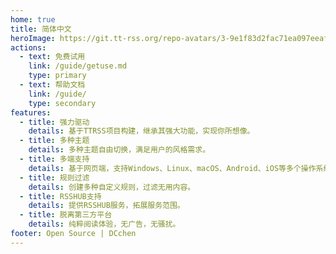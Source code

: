 ```yaml
---
home: true
title: 简体中文
heroImage: https://git.tt-rss.org/repo-avatars/3-9e1f83d2fac71ea097eeaf1776137cde
actions:
  - text: 免费试用
    link: /guide/getuse.md
    type: primary
  - text: 帮助文档
    link: /guide/
    type: secondary
features:
  - title: 强力驱动
    details: 基于TTRSS项目构建，继承其强大功能，实现你所想像。
  - title: 多种主题
    details: 多种主题自由切换，满足用户的风格需求。
  - title: 多端支持
    details: 基于网页端，支持Windows、Linux、macOS、Android、iOS等多个操作系统。
  - title: 规则过滤
    details: 创建多种自定义规则，过滤无用内容。
  - title: RSSHUB支持
    details: 提供RSSHUB服务，拓展服务范围。
  - title: 脱离第三方平台
    details: 纯粹阅读体验，无广告，无骚扰。
footer: Open Source | DCchen
---
```

